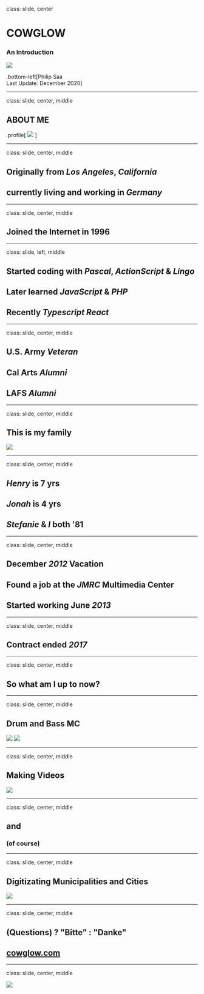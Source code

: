 class: slide, center

# COWGLOW

### An Introduction

![](assets/cg-yt-brand.png)

.bottom-left[Philip Saa<br/>Last Update: December 2020]

---

class: slide, center, middle

## ABOUT ME

.profile[
![](assets/psaa.png)
]

---

class: slide, center, middle

## Originally from **_Los Angeles_**, **_California_**

## currently living and working in **_Germany_**

---

class: slide, center, middle

## Joined the Internet in 1996

---

class: slide, left, middle

## Started coding with **_Pascal_**, **_ActionScript_** & **_Lingo_**

## Later learned **_JavaScript_** & **_PHP_**

## Recently **_Typescript React_**

---

class: slide, center, middle

## U.S. Army **_Veteran_**

## Cal Arts **_Alumni_**

## LAFS **_Alumni_**

---

class: slide, center, middle

## This is my family

![](assets/family.jpeg)

---

class: slide, center, middle

## **_Henry_** is 7 yrs

## **_Jonah_** is 4 yrs

## **_Stefanie_** & **_I_** both '81

---

class: slide, center, middle

## December **_2012_** Vacation

## Found a job at the **_JMRC_** Multimedia Center

## Started working June **_2013_**

---

class: slide, center, middle

## Contract ended **_2017_**

---

class: slide, center, middle

## So what am I up to now?

---

class: slide, center, middle

## Drum and Bass MC

![](assets/mcscrpt-2.jpg)
![](assets/mcscrpt-1.jpg)

---

class: slide, center, middle

## Making Videos

![](assets/youtube.png)

---

class: slide, center, middle

## and

### (of course)

---

class: slide, center, middle

## Digitizating Municipalities and Cities

![](assets/compose-us.png)

---

class: slide, center, middle

## (Questions) ? "Bitte" : "Danke"

## [cowglow.com](https://cowlgow.com)

---

class: slide, center, middle

![](assets/longhair.jpg)
